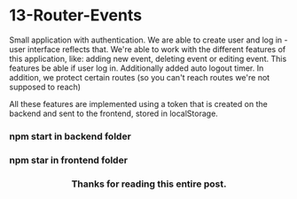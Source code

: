 # 13-Router-Events

Small application with authentication. We are able to create user and log in - user interface reflects that. 
We're able to work with the different features of this application, like: adding new event, deleting event or editing event. This features be able if user log in.
Additionally added auto logout timer.
In addition, we protect certain routes (so you can't reach routes we're not supposed to reach)

All these features are implemented using a token that is created on the backend and sent to the frontend, stored in localStorage.


<h3>npm start in backend folder</h3>
<h3>npm star in frontend folder</h3>

<h3 align="center">Thanks for reading this entire post.</h3>
